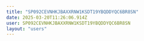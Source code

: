 ```yaml
---
title: "SP092CEVNHKJBAXXRNW1KSDT19YBQDDYQC6BR8SN"
date: 2025-03-20T11:26:06.914Z
user: SP092CEVNHKJBAXXRNW1KSDT19YBQDDYQC6BR8SN
layout: "users"
---
```

    